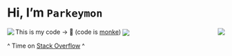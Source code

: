 # Hi, I’m `Parkeymon`

This is my code -> 🐒
(code is [monke](https://www.youtube.com/watch?v=bxqLsrlakK8))
<a href="https://www.youtube.com/watch?v=bxqLsrlakK8">
  <img align="left" src="https://github-readme-stats.vercel.app/api?username=Parkeymon&theme=radical" />
</a>
<a href="https://www.youtube.com/watch?v=bxqLsrlakK8">
  <img align="right" src="https://github-readme-stats.vercel.app/api/top-langs/?username=Parkeymon&theme=radical&layout=compact" />
</a>
<img align="center" src="https://github-readme-stats.vercel.app/api/wakatime?username=Parkeymon&theme=radical&layout=compact" />

^ Time on [Stack Overflow](https://stackoverflow.com/) ^
